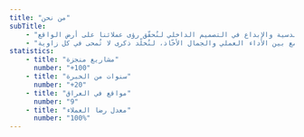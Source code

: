 ```yaml
---
title: "من نحن"
subTitle:
    - "منذ عام 2004، نُكرّسُ جهودنا لخلق تجارب استثنائية لعملائنا من خلال تحويل المساحات إلى بيئات مُلهمة. نَجمعُ بين الخبرة الهندسية والإبداع في التصميم الداخلي لنُحقّق رؤى عملائنا على أرض الواقع."
    - "نُؤمنُ بأنّ كل مشروع هو شراكة إبداعية. فريقنا من المهندسين والمُصمّمين يعملُ جنبًا إلى جنب مع العملاء لتحويل رؤاهم إلى تحف فنية تجمع بين الأداء العملي والجمال الأخّاذ، لنُخلّد ذكرى لا تُمحى في كل زاوية."
statistics:
    - title: "مشاريع منجزة"
      number: "+100"
    - title: "سنوات من الخبرة"
      number: "+20"
    - title: "مواقع في العراق"
      number: "9"
    - title: "معدل رضا العملاء"
      number: "100%"
---
```

